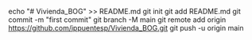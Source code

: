 echo "# Vivienda_BOG" >> README.md
git init
git add README.md
git commit -m "first commit"
git branch -M main
git remote add origin https://github.com/ippuentesp/Vivienda_BOG.git
git push -u origin main
